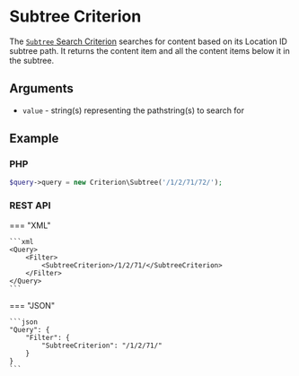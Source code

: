 # Subtree Criterion

The [`Subtree` Search Criterion](https://github.com/ibexa/core/blob/main/src/contracts/Repository/Values/Content/Query/Criterion/Subtree.php)
searches for content based on its Location ID subtree path.
It returns the content item and all the content items below it in the subtree.

## Arguments

- `value` - string(s) representing the pathstring(s) to search for

## Example

### PHP

``` php
$query->query = new Criterion\Subtree('/1/2/71/72/');
```

### REST API

=== "XML"

    ```xml
    <Query>
        <Filter>
            <SubtreeCriterion>/1/2/71/</SubtreeCriterion>
        </Filter>
    </Query>
    ```

=== "JSON"

    ```json
    "Query": {
        "Filter": {
            "SubtreeCriterion": "/1/2/71/"
        }
    }
    ```